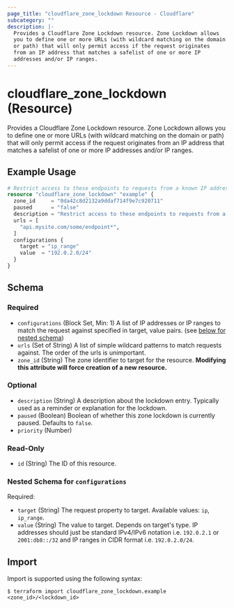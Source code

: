 ```yaml
---
page_title: "cloudflare_zone_lockdown Resource - Cloudflare"
subcategory: ""
description: |-
  Provides a Cloudflare Zone Lockdown resource. Zone Lockdown allows
  you to define one or more URLs (with wildcard matching on the domain
  or path) that will only permit access if the request originates
  from an IP address that matches a safelist of one or more IP
  addresses and/or IP ranges.
---
```


# cloudflare_zone_lockdown (Resource)

Provides a Cloudflare Zone Lockdown resource. Zone Lockdown allows
you to define one or more URLs (with wildcard matching on the domain
or path) that will only permit access if the request originates
from an IP address that matches a safelist of one or more IP
addresses and/or IP ranges.

## Example Usage

```terraform
# Restrict access to these endpoints to requests from a known IP address range.
resource "cloudflare_zone_lockdown" "example" {
  zone_id     = "0da42c8d2132a9ddaf714f9e7c920711"
  paused      = "false"
  description = "Restrict access to these endpoints to requests from a known IP address range"
  urls = [
    "api.mysite.com/some/endpoint*",
  ]
  configurations {
    target = "ip_range"
    value  = "192.0.2.0/24"
  }
}
```
<!-- schema generated by tfplugindocs -->
## Schema

### Required

- `configurations` (Block Set, Min: 1) A list of IP addresses or IP ranges to match the request against specified in target, value pairs. (see [below for nested schema](#nestedblock--configurations))
- `urls` (Set of String) A list of simple wildcard patterns to match requests against. The order of the urls is unimportant.
- `zone_id` (String) The zone identifier to target for the resource. **Modifying this attribute will force creation of a new resource.**

### Optional

- `description` (String) A description about the lockdown entry. Typically used as a reminder or explanation for the lockdown.
- `paused` (Boolean) Boolean of whether this zone lockdown is currently paused. Defaults to `false`.
- `priority` (Number)

### Read-Only

- `id` (String) The ID of this resource.

<a id="nestedblock--configurations"></a>
### Nested Schema for `configurations`

Required:

- `target` (String) The request property to target. Available values: `ip`, `ip_range`.
- `value` (String) The value to target. Depends on target's type. IP addresses should just be standard IPv4/IPv6 notation i.e. `192.0.2.1` or `2001:db8::/32` and IP ranges in CIDR format i.e. `192.0.2.0/24`.

## Import

Import is supported using the following syntax:

```shell
$ terraform import cloudflare_zone_lockdown.example <zone_id>/<lockdown_id>
```
